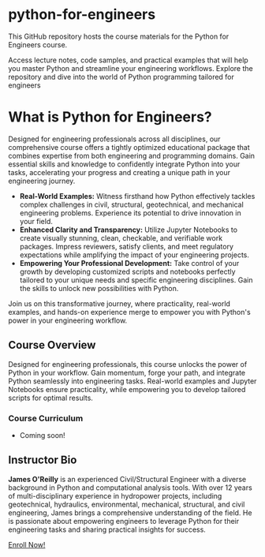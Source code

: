 # python-for-engineers

This GitHub repository hosts the course materials for the Python for Engineers course. 

Access lecture notes, code samples, and practical examples that will help you master Python and streamline your engineering workflows. Explore the repository and dive into the world of Python programming tailored for engineers

# What is Python for Engineers?

Designed for engineering professionals across all disciplines, our comprehensive course offers a tightly optimized educational package that combines expertise from both engineering and programming domains. Gain essential skills and knowledge to confidently integrate Python into your tasks, accelerating your progress and creating a unique path in your engineering journey.

- **Real-World Examples:** Witness firsthand how Python effectively tackles complex challenges in civil, structural, geotechnical, and mechanical engineering problems. Experience its potential to drive innovation in your field.
- **Enhanced Clarity and Transparency:** Utilize Jupyter Notebooks to create visually stunning, clean, checkable, and verifiable work packages. Impress reviewers, satisfy clients, and meet regulatory expectations while amplifying the impact of your engineering projects.
- **Empowering Your Professional Development:** Take control of your growth by developing customized scripts and notebooks perfectly tailored to your unique needs and specific engineering disciplines. Gain the skills to unlock new possibilities with Python.

Join us on this transformative journey, where practicality, real-world examples, and hands-on experience merge to empower you with Python's power in your engineering workflow.

## Course Overview

Designed for engineering professionals, this course unlocks the power of Python in your workflow. Gain momentum, forge your path, and integrate Python seamlessly into engineering tasks. Real-world examples and Jupyter Notebooks ensure practicality, while empowering you to develop tailored scripts for optimal results.

### Course Curriculum

- Coming soon!

## Instructor Bio

**James O'Reilly** is an experienced Civil/Structural Engineer with a diverse background in Python and computational analysis tools. With over 12 years of multi-disciplinary experience in hydropower projects, including geotechnical, hydraulics, environmental, mechanical, structural, and civil engineering, James brings a comprehensive understanding of the field. He is passionate about empowering engineers to leverage Python for their engineering tasks and sharing practical insights for success.

[Enroll Now!](https://james-site-4eb3.thinkific.com/courses/your-first-course)

